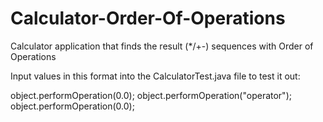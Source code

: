 # Calculator-Order-Of-Operations
Calculator application that finds the result (*/+-) sequences with Order of Operations


Input values in this format into the CalculatorTest.java file to test it out:

object.performOperation(0.0);
object.performOperation("operator");
object.performOperation(0.0);
